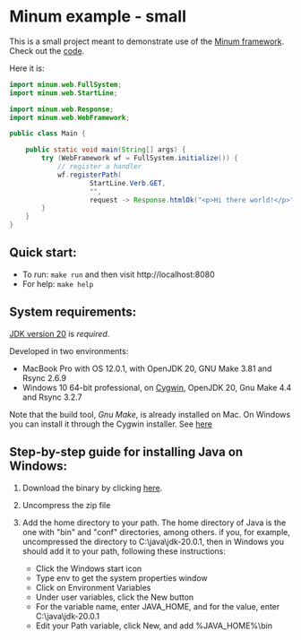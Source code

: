 Minum example - small
====================

This is a small project meant to demonstrate use of the [Minum framework](https://github.com/byronka/minum).
Check out the [code](src/main/example2/Main.java). 

Here it is:

```java
import minum.web.FullSystem;
import minum.web.StartLine;

import minum.web.Response;
import minum.web.WebFramework;

public class Main {

    public static void main(String[] args) {
        try (WebFramework wf = FullSystem.initialize()) {
            // register a handler
            wf.registerPath(
                    StartLine.Verb.GET,
                    "",
                    request -> Response.htmlOk("<p>Hi there world!</p>"));
        }
    }
}
```

Quick start:
------------

* To run: `make run` and then visit http://localhost:8080
* For help: `make help`

System requirements: 
--------------------

[JDK version 20](https://jdk.java.net/20/) is _required_.

Developed in two environments:
* MacBook Pro with OS 12.0.1, with OpenJDK 20, GNU Make 3.81 and Rsync 2.6.9
* Windows 10 64-bit professional, on [Cygwin](https://www.cygwin.com/), OpenJDK 20, Gnu Make 4.4 and Rsync 3.2.7

Note that the build tool, _Gnu Make_, is already installed on Mac.  On Windows you can install
it through the Cygwin installer.  See [here](https://www.cygwin.com/packages/summary/make.html)


Step-by-step guide for installing Java on Windows:
--------------------------------------------------

1. Download the binary by clicking [here](https://download.java.net/java/GA/jdk20.0.1/b4887098932d415489976708ad6d1a4b/9/GPL/openjdk-20.0.1_windows-x64_bin.zip).
2. Uncompress the zip file
3. Add the home directory to your path.  The home directory of Java is the one with "bin" 
   and "conf" directories, among others. if you, for example, uncompressed the 
   directory to C:\java\jdk-20.0.1, then in Windows you should add it to your path,
   following these instructions:

   * Click the Windows start icon
   * Type env to get the system properties window
   * Click on Environment Variables
   * Under user variables, click the New button
   * For the variable name, enter JAVA_HOME, and for the value, enter C:\java\jdk-20.0.1
   * Edit your Path variable, click New, and add %JAVA_HOME%\bin


